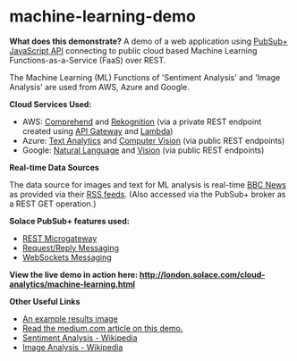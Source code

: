 # machine-learning-demo

**What does this demonstrate?**
A demo of a web application using [PubSub+ JavaScript API](https://dev.solace.com/tech/javascript-api/) connecting to public cloud based Machine Learning Functions-as-a-Service (FaaS) over REST.

The Machine Learning (ML) Functions of 'Sentiment Analysis' and 'Image Analysis' are used from AWS, Azure and Google.

**Cloud Services Used:**
- AWS: [Comprehend](https://aws.amazon.com/comprehend/) and [Rekognition](https://aws.amazon.com/rekognition/) (via a private REST endpoint created using [API Gateway](https://aws.amazon.com/api-gateway/) and [Lambda](https://aws.amazon.com/lambda/))
- Azure: [Text Analytics](https://azure.microsoft.com/en-us/services/cognitive-services/text-analytics/) and [Computer Vision](https://azure.microsoft.com/en-us/services/cognitive-services/computer-vision/) (via public REST endpoints)
- Google: [Natural Language](https://cloud.google.com/natural-language/) and [Vision](https://cloud.google.com/vision/) (via public REST endpoints)

**Real-time Data Sources**

The data source for images and text for ML analysis is real-time [BBC News](https://bbc.co.uk/news) as provided via their [RSS feeds](https://www.bbc.co.uk/news/10628494#userss). (Also accessed via the PubSub+ broker as a REST GET operation.)

  
**Solace PubSub+ features used:**
- [REST Microgateway](https://docs.solace.com/Features/Microgateway-Concepts/Microgateway-Use-Cases.htm)
- [Request/Reply Messaging](https://docs.solace.com/Messaging-Basics/Core-Concepts-Message-Models.htm#Request-)
- [WebSockets Messaging](https://docs.solace.com/Solace-PubSub-Messaging-APIs/JavaScript-API/Web-Messaging-Concepts/Web-Messaging-Architectures.htm)

**View the live demo in action here:
http://london.solace.com/cloud-analytics/machine-learning.html**

**Other Useful Links**
- [An example results image](website-files/example-result-1.png)
- [Read the medium.com article on this demo.](https://medium.com/solacedotcom/comparing-machine-learning-through-bbc-news-analysis-84ad9d7b1c94)
- [Sentiment Analysis - Wikipedia](https://en.wikipedia.org/wiki/Sentiment_analysis)
- [Image Analysis - Wikipedia](https://en.wikipedia.org/wiki/Image_analysis)

